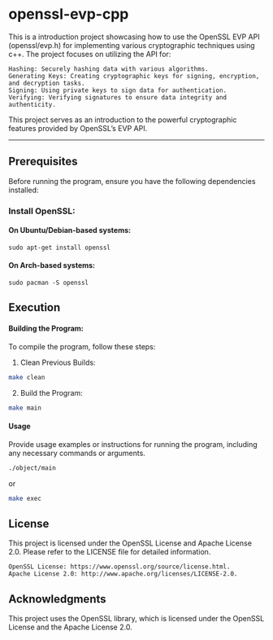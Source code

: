 # openssl-evp-cpp

This is a introduction project showcasing how to use the OpenSSL EVP API (openssl/evp.h) for implementing various cryptographic techniques using c++. The project focuses on utilizing the API for:

    Hashing: Securely hashing data with various algorithms.
    Generating Keys: Creating cryptographic keys for signing, encryption, and decryption tasks.
    Signing: Using private keys to sign data for authentication.
    Verifying: Verifying signatures to ensure data integrity and authenticity.

This project serves as an introduction to the powerful cryptographic features provided by OpenSSL’s EVP API.

---

## Prerequisites

Before running the program, ensure you have the following dependencies installed:

### Install OpenSSL:

#### On Ubuntu/Debian-based systems:

    sudo apt-get install openssl

#### On Arch-based systems:

    sudo pacman -S openssl

## Execution

#### Building the Program:

To compile the program, follow these steps:
1. Clean Previous Builds:
```bash
make clean
```

2. Build the Program:
```bash
make main
```

#### Usage

Provide usage examples or instructions for running the program, including any necessary commands or arguments.
```bash
./object/main
```
or
```bash
make exec
```

## License

This project is licensed under the OpenSSL License and Apache License 2.0.
Please refer to the LICENSE file for detailed information.

    OpenSSL License: https://www.openssl.org/source/license.html.
    Apache License 2.0: http://www.apache.org/licenses/LICENSE-2.0.

## Acknowledgments

This project uses the OpenSSL library, which is licensed under the OpenSSL License and the Apache License 2.0.